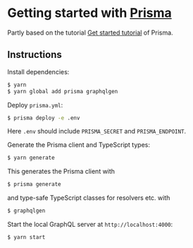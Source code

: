 # Getting started with [Prisma](https://www.prisma.io/)

Partly based on the tutorial [Get started tutorial](https://www.prisma.io/docs/get-started) of Prisma.

## Instructions

Install dependencies:
```bash
$ yarn
$ yarn global add prisma graphqlgen
```

Deploy `prisma.yml`:
```bash
$ prisma deploy -e .env
```
Here `.env` should include `PRISMA_SECRET` and `PRISMA_ENDPOINT`.

Generate the Prisma client and TypeScript types:
```bash
$ yarn generate
```

This generates the Prisma client with
```bash
$ prisma generate
```
and type-safe TypeScript classes for resolvers etc. with
```bash
$ graphqlgen
```

Start the local GraphQL server at `http://localhost:4000`:
```bash
$ yarn start
```
